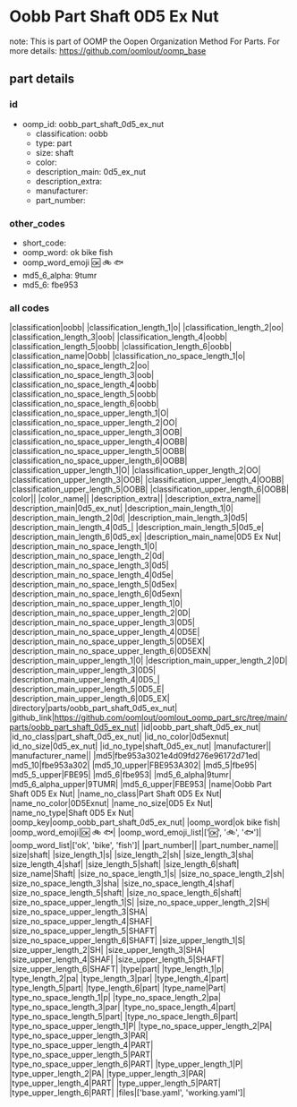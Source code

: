 # Oobb Part Shaft 0D5 Ex Nut  

note: This is part of OOMP the Oopen Organization Method For Parts. For more details: https://github.com/oomlout/oomp_base

##  part details





### id
* oomp_id: oobb_part_shaft_0d5_ex_nut
  * classification: oobb
  * type: part
  * size: shaft
  * color: 
  * description_main: 0d5_ex_nut
  * description_extra: 
  * manufacturer: 
  * part_number: 

### other_codes
* short_code: 
* oomp_word: ok bike fish
* oomp_word_emoji :ok: :bike: :fish:
* md5_6_alpha: 9tumr
* md5_6: fbe953

### all codes 
|classification|oobb|
|classification_length_1|o|
|classification_length_2|oo|
|classification_length_3|oob|
|classification_length_4|oobb|
|classification_length_5|oobb|
|classification_length_6|oobb|
|classification_name|Oobb|
|classification_no_space_length_1|o|
|classification_no_space_length_2|oo|
|classification_no_space_length_3|oob|
|classification_no_space_length_4|oobb|
|classification_no_space_length_5|oobb|
|classification_no_space_length_6|oobb|
|classification_no_space_upper_length_1|O|
|classification_no_space_upper_length_2|OO|
|classification_no_space_upper_length_3|OOB|
|classification_no_space_upper_length_4|OOBB|
|classification_no_space_upper_length_5|OOBB|
|classification_no_space_upper_length_6|OOBB|
|classification_upper_length_1|O|
|classification_upper_length_2|OO|
|classification_upper_length_3|OOB|
|classification_upper_length_4|OOBB|
|classification_upper_length_5|OOBB|
|classification_upper_length_6|OOBB|
|color||
|color_name||
|description_extra||
|description_extra_name||
|description_main|0d5_ex_nut|
|description_main_length_1|0|
|description_main_length_2|0d|
|description_main_length_3|0d5|
|description_main_length_4|0d5_|
|description_main_length_5|0d5_e|
|description_main_length_6|0d5_ex|
|description_main_name|0D5 Ex Nut|
|description_main_no_space_length_1|0|
|description_main_no_space_length_2|0d|
|description_main_no_space_length_3|0d5|
|description_main_no_space_length_4|0d5e|
|description_main_no_space_length_5|0d5ex|
|description_main_no_space_length_6|0d5exn|
|description_main_no_space_upper_length_1|0|
|description_main_no_space_upper_length_2|0D|
|description_main_no_space_upper_length_3|0D5|
|description_main_no_space_upper_length_4|0D5E|
|description_main_no_space_upper_length_5|0D5EX|
|description_main_no_space_upper_length_6|0D5EXN|
|description_main_upper_length_1|0|
|description_main_upper_length_2|0D|
|description_main_upper_length_3|0D5|
|description_main_upper_length_4|0D5_|
|description_main_upper_length_5|0D5_E|
|description_main_upper_length_6|0D5_EX|
|directory|parts/oobb_part_shaft_0d5_ex_nut|
|github_link|https://github.com/oomlout/oomlout_oomp_part_src/tree/main/parts/oobb_part_shaft_0d5_ex_nut|
|id|oobb_part_shaft_0d5_ex_nut|
|id_no_class|part_shaft_0d5_ex_nut|
|id_no_color|0d5exnut|
|id_no_size|0d5_ex_nut|
|id_no_type|shaft_0d5_ex_nut|
|manufacturer||
|manufacturer_name||
|md5|fbe953a3021e4d09fd276e96172d71ed|
|md5_10|fbe953a302|
|md5_10_upper|FBE953A302|
|md5_5|fbe95|
|md5_5_upper|FBE95|
|md5_6|fbe953|
|md5_6_alpha|9tumr|
|md5_6_alpha_upper|9TUMR|
|md5_6_upper|FBE953|
|name|Oobb Part Shaft 0D5 Ex Nut|
|name_no_class|Part Shaft 0D5 Ex Nut|
|name_no_color|0D5Exnut|
|name_no_size|0D5 Ex Nut|
|name_no_type|Shaft 0D5 Ex Nut|
|oomp_key|oomp_oobb_part_shaft_0d5_ex_nut|
|oomp_word|ok bike fish|
|oomp_word_emoji|:ok: :bike: :fish:|
|oomp_word_emoji_list|[':ok:', ':bike:', ':fish:']|
|oomp_word_list|['ok', 'bike', 'fish']|
|part_number||
|part_number_name||
|size|shaft|
|size_length_1|s|
|size_length_2|sh|
|size_length_3|sha|
|size_length_4|shaf|
|size_length_5|shaft|
|size_length_6|shaft|
|size_name|Shaft|
|size_no_space_length_1|s|
|size_no_space_length_2|sh|
|size_no_space_length_3|sha|
|size_no_space_length_4|shaf|
|size_no_space_length_5|shaft|
|size_no_space_length_6|shaft|
|size_no_space_upper_length_1|S|
|size_no_space_upper_length_2|SH|
|size_no_space_upper_length_3|SHA|
|size_no_space_upper_length_4|SHAF|
|size_no_space_upper_length_5|SHAFT|
|size_no_space_upper_length_6|SHAFT|
|size_upper_length_1|S|
|size_upper_length_2|SH|
|size_upper_length_3|SHA|
|size_upper_length_4|SHAF|
|size_upper_length_5|SHAFT|
|size_upper_length_6|SHAFT|
|type|part|
|type_length_1|p|
|type_length_2|pa|
|type_length_3|par|
|type_length_4|part|
|type_length_5|part|
|type_length_6|part|
|type_name|Part|
|type_no_space_length_1|p|
|type_no_space_length_2|pa|
|type_no_space_length_3|par|
|type_no_space_length_4|part|
|type_no_space_length_5|part|
|type_no_space_length_6|part|
|type_no_space_upper_length_1|P|
|type_no_space_upper_length_2|PA|
|type_no_space_upper_length_3|PAR|
|type_no_space_upper_length_4|PART|
|type_no_space_upper_length_5|PART|
|type_no_space_upper_length_6|PART|
|type_upper_length_1|P|
|type_upper_length_2|PA|
|type_upper_length_3|PAR|
|type_upper_length_4|PART|
|type_upper_length_5|PART|
|type_upper_length_6|PART|
|files|['base.yaml', 'working.yaml']|
